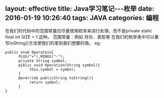 layout: effective
title: Java学习笔记---枚举
date: 2016-01-19 10:26:40
tags: JAVA
categories: 编程
---

在我们的代码中的范围常量应尽量使用枚举来进行处理，而不是private static final int SIZE = 1 这种。
范围常量：例如 月份、类型等
在我们的枚举类中可以重写toString()方法使我们的拿到我们想要的值。
eg:
```
public enum Operatoin{
      PLUS("+"),MINUS("-");
      private String symbol;
      piblic void Operation(String symbol){
           this.symbol = symbol;
      }
      @override publicString toString(){
           return symbol;
      }
}
```
